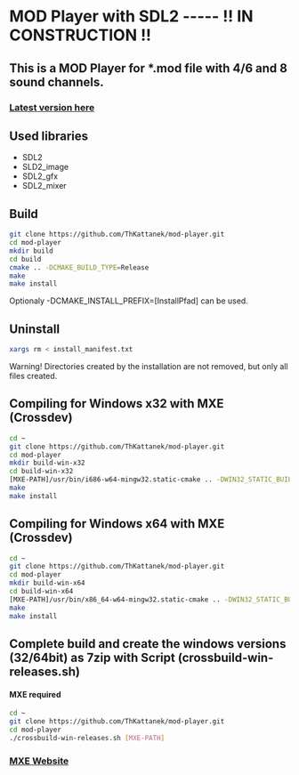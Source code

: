 # MOD Player with SDL2 ----- !! IN CONSTRUCTION !!
## This is a MOD Player for *.mod file with 4/6 and 8 sound channels.
### [Latest version here](https://github.com/ThKattanek/mod-player/releases)

## Used libraries
* SDL2
* SLD2_image
* SDL2_gfx
* SDL2_mixer

## Build
```bash
git clone https://github.com/ThKattanek/mod-player.git
cd mod-player
mkdir build
cd build
cmake .. -DCMAKE_BUILD_TYPE=Release
make
make install
```
Optionaly -DCMAKE_INSTALL_PREFIX=[InstallPfad] can be used.

## Uninstall
```bash
xargs rm < install_manifest.txt
```
Warning! Directories created by the installation are not removed, but only all files created.

## Compiling for Windows x32 with MXE (Crossdev)
```bash
cd ~
git clone https://github.com/ThKattanek/mod-player.git
cd mod-player
mkdir build-win-x32
cd build-win-x32
[MXE-PATH]/usr/bin/i686-w64-mingw32.static-cmake .. -DWIN32_STATIC_BUILD=TRUE -DCMAKE_INSTALL_PREFIX=../install-win-x32
make
make install
```
## Compiling for Windows x64 with MXE (Crossdev)
```bash
cd ~
git clone https://github.com/ThKattanek/mod-player.git
cd mod-player
mkdir build-win-x64
cd build-win-x64
[MXE-PATH]/usr/bin/x86_64-w64-mingw32.static-cmake .. -DWIN32_STATIC_BUILD=TRUE -DCMAKE_INSTALL_PREFIX=../install-win-x64
make
make install
```
## Complete build and create the windows versions (32/64bit) as 7zip with Script (crossbuild-win-releases.sh)
#### MXE required
```bash
cd ~
git clone https://github.com/ThKattanek/mod-player.git
cd mod-player
./crossbuild-win-releases.sh [MXE-PATH]
```
### [MXE Website](http://mxe.cc)
